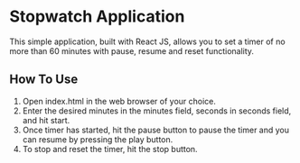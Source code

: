 # Stopwatch Application

This simple application, built with React JS, allows you to set a timer of no more than 60 minutes with pause, resume and reset functionality.

## How To Use

1. Open index.html in the web browser of your choice.
2. Enter the desired minutes in the minutes field, seconds in seconds field, and hit start.
3. Once timer has started, hit the pause button to pause the timer and you can resume by pressing the play button.
4. To stop and reset the timer, hit the stop button.
